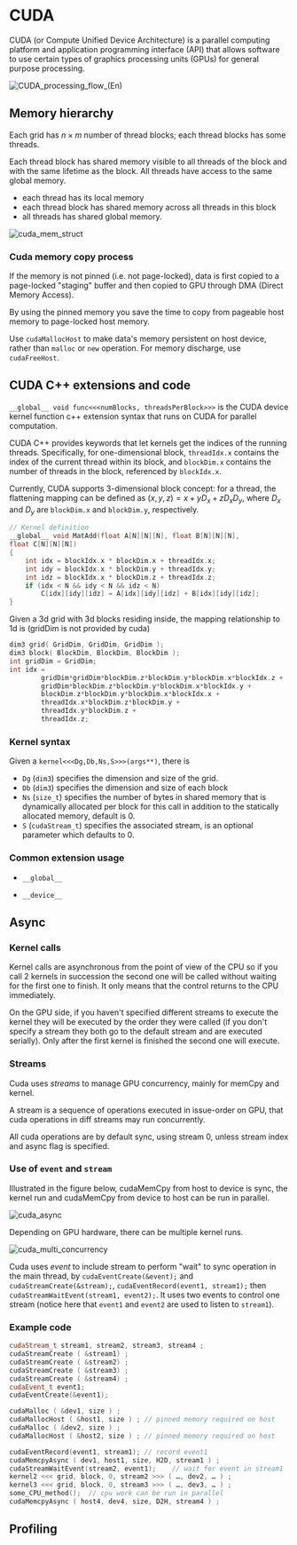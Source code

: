 # CUDA

CUDA (or Compute Unified Device Architecture) is a parallel computing platform and application programming interface (API) that allows software to use certain types of graphics processing units (GPUs) for general purpose processing.

![CUDA_processing_flow_(En)](imgs/CUDA_processing_flow_(En).png "CUDA_processing_flow_(En)")

## Memory hierarchy

Each grid has $n \times m$ number of thread blocks; each thread blocks has some threads.

Each thread block has shared memory visible to all threads of the block and with the same lifetime as the block. All threads have access to the same global memory.

* each thread has its local memory
* each thread block has shared memory across all threads in this block
* all threads has shared global memory.

![cuda_mem_struct](imgs/cuda_mem_struct.png "cuda_mem_struct")

### Cuda memory copy process

If the memory is not pinned (i.e. not page-locked), data is first copied to a page-locked "staging" buffer and then copied to GPU through DMA (Direct Memory Access). 

By using the pinned memory you save the time to copy from pageable host memory to page-locked host memory.

Use `cudaMallocHost` to make data's memory persistent on host device, rather than `malloc` or `new` operation. For memory discharge, use `cudaFreeHost`.

## CUDA C++ extensions and code

`__global__ void func<<<numBlocks, threadsPerBlock>>>` is the CUDA device kernel function c++ extension syntax that runs on CUDA for parallel computation.

CUDA C++ provides keywords that let kernels get the indices of the running threads. Specifically, for one-dimensional block, `threadIdx.x` contains the index of the current thread within its block, and `blockDim.x` contains the number of threads in the block, referenced by `blockIdx.x`. 

Currently, CUDA supports 3-dimensional block concept: for a thread, the flattening mapping can be defined as $(x,y,z)=x+yD_x+zD_xD_y$, where $D_x$ and $D_y$ are `blockDim.x` and `blockDim.y`, respectively. 

```cpp
// Kernel definition
__global__ void MatAdd(float A[N][N][N], float B[N][N][N],
float C[N][N][N])
{
    int idx = blockIdx.x * blockDim.x + threadIdx.x;
    int idy = blockIdx.x * blockDim.y + threadIdx.y;
    int idz = blockIdx.x * blockDim.z + threadIdx.z;
    if (idx < N && idy < N && idz < N)
        C[idx][idy][idz] = A[idx][idy][idz] + B[idx][idy][idz];
}
```

Given a 3d grid with 3d blocks residing inside, the mapping relationship to 1d is (gridDim is not provided by cuda)
```cpp
dim3 grid( GridDim, GridDim, GridDim );
dim3 block( BlockDim, BlockDim, BlockDim );
int gridDim = GridDim;
int idx = 
        gridDim*gridDim*blockDim.z*blockDim.y*blockDim.x*blockIdx.z + 
        gridDim*blockDim.z*blockDim.y*blockDim.x*blockIdx.y + 
        blockDim.z*blockDim.y*blockDim.x*blockIdx.x +
        threadIdx.x*blockDim.z*blockDim.y +
        threadIdx.y*blockDim.z +
        threadIdx.z;
```

### Kernel syntax

Given a `kernel<<<Dg,Db,Ns,S>>>(args**)`, there is
* `Dg` (`dim3`) specifies the dimension and size of the grid.
* `Db` (`dim3`) specifies the dimension and size of each block
* `Ns` (`size_t`) specifies the number of bytes in shared memory that is dynamically allocated per block for this call in addition to the statically allocated memory, default is 0.
* `S` (`cudaStream_t`) specifies the associated stream, is an optional parameter which defaults to 0.

### Common extension usage

* `__global__`

* `__device__`

## Async

### Kernel calls

Kernel calls are asynchronous from the point of view of the CPU so if you call 2 kernels in succession the second one will be called without waiting for the first one to finish. It only means that the control returns to the CPU immediately.

On the GPU side, if you haven't specified different streams to execute the kernel they will be executed by the order they were called (if you don't specify a stream they both go to the default stream and are executed serially). Only after the first kernel is finished the second one will execute.

### Streams

Cuda uses *streams* to manage GPU concurrency, mainly for memCpy and kernel.

A stream is a sequence of operations executed in issue-order on GPU, that cuda operations in diff streams may run concurrently.

All cuda operations are by default sync, using stream $0$, unless stream index and async flag is specified.

### Use of `event` and `stream`

Illustrated in the figure below, cudaMemCpy from host to device is sync, the kernel run and cudaMemCpy from device to host can be run in parallel.

![cuda_async](imgs/cuda_async.png "cuda_async")

Depending on GPU hardware, there can be multiple kernel runs.

![cuda_multi_concurrency](imgs/cuda_multi_concurrency.png "cuda_multi_concurrency")

Cuda uses *event* to include stream to perform "wait" to sync operation in the main thread, by `cudaEventCreate(&event);` and `cudaStreamCreate(&stream);`, `cudaEventRecord(event1, stream1);` then `cudaStreamWaitEvent(stream1, event2);`. It uses two events to control one stream (notice here that `event1` and `event2` are used to listen to `stream1`).


### Example code

```cpp
cudaStream_t stream1, stream2, stream3, stream4 ;
cudaStreamCreate ( &stream1) ;
cudaStreamCreate ( &stream2) ;
cudaStreamCreate ( &stream3) ;
cudaStreamCreate ( &stream4) ;
cudaEvent_t event1;
cudaEventCreate(&event1);

cudaMalloc ( &dev1, size ) ;
cudaMallocHost ( &host1, size ) ; // pinned memory required on host
cudaMalloc ( &dev2, size ) ;
cudaMallocHost ( &host2, size ) ; // pinned memory required on host

cudaEventRecord(event1, stream1); // record event1
cudaMemcpyAsync ( dev1, host1, size, H2D, stream1 ) ;
cudaStreamWaitEvent(stream2, event1);    // wait for event in stream1 
kernel2 <<< grid, block, 0, stream2 >>> ( …, dev2, … ) ; 
kernel3 <<< grid, block, 0, stream3 >>> ( …, dev3, … ) ;
some_CPU_method();  // cpu work can be run in parallel
cudaMemcpyAsync ( host4, dev4, size, D2H, stream4 ) ;
```

## Profiling